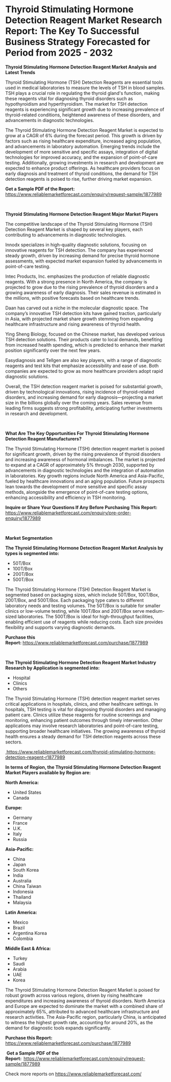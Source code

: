 <p><h1>Thyroid Stimulating Hormone Detection Reagent Market Research Report: The Key To Successful Business Strategy Forecasted for Period from 2025 - 2032</h1></p><p><strong>Thyroid Stimulating Hormone Detection Reagent Market Analysis and Latest Trends</strong></p>
<p><p>Thyroid Stimulating Hormone (TSH) Detection Reagents are essential tools used in medical laboratories to measure the levels of TSH in blood samples. TSH plays a crucial role in regulating the thyroid gland's function, making these reagents vital for diagnosing thyroid disorders such as hypothyroidism and hyperthyroidism. The market for TSH detection reagents is experiencing significant growth due to increasing prevalence of thyroid-related conditions, heightened awareness of these disorders, and advancements in diagnostic technologies.</p><p>The Thyroid Stimulating Hormone Detection Reagent Market is expected to grow at a CAGR of 6% during the forecast period. This growth is driven by factors such as rising healthcare expenditure, increased aging population, and advancements in laboratory automation. Emerging trends include the development of more sensitive and specific assays, integration of digital technologies for improved accuracy, and the expansion of point-of-care testing. Additionally, growing investments in research and development are expected to enhance product offerings. As healthcare providers focus on early diagnosis and treatment of thyroid conditions, the demand for TSH detection reagents is poised to rise, further driving market expansion.</p></p>
<p><strong>Get a Sample PDF of the Report:&nbsp;</strong> <a href="https://www.reliablemarketforecast.com/enquiry/request-sample/1877989?utm_campaign=3296&utm_medium=2&utm_source=Github&utm_content=ia&utm_term=05032025&utm_id=thyroid-stimulating-hormone-detection-reagent">https://www.reliablemarketforecast.com/enquiry/request-sample/1877989</a></p>
<p>&nbsp;</p>
<p><strong>Thyroid Stimulating Hormone Detection Reagent Major Market Players</strong></p>
<p><p>The competitive landscape of the Thyroid Stimulating Hormone (TSH) Detection Reagent Market is shaped by several key players, each contributing to advancements in diagnostic technologies. </p><p>Innodx specializes in high-quality diagnostic solutions, focusing on innovative reagents for TSH detection. The company has experienced steady growth, driven by increasing demand for precise thyroid hormone assessments, with expected market expansion fueled by advancements in point-of-care testing.</p><p>Intec Products, Inc. emphasizes the production of reliable diagnostic reagents. With a strong presence in North America, the company is projected to grow due to the rising prevalence of thyroid disorders and a growing awareness of early diagnosis. Their sales revenue is estimated in the millions, with positive forecasts based on healthcare trends.</p><p>Daan has carved out a niche in the molecular diagnostic space. The company’s innovative TSH detection kits have gained traction, particularly in Asia, with projected market share growth stemming from expanding healthcare infrastructure and rising awareness of thyroid health.</p><p>Ying Sheng Biology, focused on the Chinese market, has developed various TSH detection solutions. Their products cater to local demands, benefiting from increased health spending, which is predicted to enhance their market position significantly over the next few years.</p><p>Easydiagnosis and Tellgen are also key players, with a range of diagnostic reagents and test kits that emphasize accessibility and ease of use. Both companies are expected to grow as more healthcare providers adopt rapid diagnostic solutions.</p><p>Overall, the TSH detection reagent market is poised for substantial growth, driven by technological innovations, rising incidence of thyroid-related disorders, and increasing demand for early diagnosis—projecting a market size in the billions globally over the coming years. Sales revenue from leading firms suggests strong profitability, anticipating further investments in research and development.</p></p>
<p>&nbsp;</p>
<p><strong>What Are The Key Opportunities For Thyroid Stimulating Hormone Detection Reagent Manufacturers?</strong></p>
<p><p>The Thyroid Stimulating Hormone (TSH) detection reagent market is poised for significant growth, driven by the rising prevalence of thyroid disorders and increasing awareness of hormonal imbalances. The market is projected to expand at a CAGR of approximately 5% through 2030, supported by advancements in diagnostic technologies and the integration of automation in laboratories. Key growth regions include North America and Asia-Pacific, fueled by healthcare innovations and an aging population. Future prospects lean towards the development of more sensitive and specific assay methods, alongside the emergence of point-of-care testing options, enhancing accessibility and efficiency in TSH monitoring.</p></p>
<p><strong>Inquire or Share Your Questions If Any Before Purchasing This Report:</strong> <a href="https://www.reliablemarketforecast.com/enquiry/pre-order-enquiry/1877989?utm_campaign=3296&utm_medium=2&utm_source=Github&utm_content=ia&utm_term=05032025&utm_id=thyroid-stimulating-hormone-detection-reagent">https://www.reliablemarketforecast.com/enquiry/pre-order-enquiry/1877989</a></p>
<p>&nbsp;</p>
<p><strong>Market Segmentation</strong></p>
<p><strong>The Thyroid Stimulating Hormone Detection Reagent Market Analysis by types is segmented into:</strong></p>
<p><ul><li>50T/Box</li><li>100T/Box</li><li>200T/Box</li><li>500T/Box</li></ul></p>
<p><p>The Thyroid Stimulating Hormone (TSH) Detection Reagent Market is segmented based on packaging sizes, which include 50T/Box, 100T/Box, 200T/Box, and 500T/Box. Each packaging type caters to different laboratory needs and testing volumes. The 50T/Box is suitable for smaller clinics or low-volume testing, while 100T/Box and 200T/Box serve medium-sized laboratories. The 500T/Box is ideal for high-throughput facilities, enabling efficient use of reagents while reducing costs. Each size provides flexibility and supports varying diagnostic demands.</p></p>
<p><strong>Purchase this Report:&nbsp;</strong><a href="https://www.reliablemarketforecast.com/purchase/1877989?utm_campaign=3296&utm_medium=2&utm_source=Github&utm_content=ia&utm_term=05032025&utm_id=thyroid-stimulating-hormone-detection-reagent">https://www.reliablemarketforecast.com/purchase/1877989</a></p>
<p>&nbsp;</p>
<p><strong>The Thyroid Stimulating Hormone Detection Reagent Market Industry Research by Application is segmented into:</strong></p>
<p><ul><li>Hospital</li><li>Clinics</li><li>Others</li></ul></p>
<p><p>The Thyroid Stimulating Hormone (TSH) detection reagent market serves critical applications in hospitals, clinics, and other healthcare settings. In hospitals, TSH testing is vital for diagnosing thyroid disorders and managing patient care. Clinics utilize these reagents for routine screenings and monitoring, enhancing patient outcomes through timely intervention. Other applications may involve research laboratories and point-of-care testing, supporting broader healthcare initiatives. The growing awareness of thyroid health ensures a steady demand for TSH detection reagents across these sectors.</p></p>
<p><a href="https://www.reliablemarketforecast.com/thyroid-stimulating-hormone-detection-reagent-r1877989?utm_campaign=3296&utm_medium=2&utm_source=Github&utm_content=ia&utm_term=05032025&utm_id=thyroid-stimulating-hormone-detection-reagent">&nbsp;https://www.reliablemarketforecast.com/thyroid-stimulating-hormone-detection-reagent-r1877989</a></p>
<p><strong>In terms of Region, the Thyroid Stimulating Hormone Detection Reagent Market Players available by Region are:</strong></p>
<p>
    <p> <strong> North America: </strong>
        <ul>
            <li>United States</li>
            <li>Canada</li>
        </ul>
        </p> 
    <p> <strong> Europe: </strong>
        <ul>
            <li>Germany</li>
            <li>France</li>
            <li>U.K.</li>
            <li>Italy</li>
            <li>Russia</li>
        </ul>
        </p> 
    <p> <strong> Asia-Pacific: </strong>
        <ul>
            <li>China</li>
            <li>Japan</li>
            <li>South Korea</li>
            <li>India</li>
            <li>Australia</li>
            <li>China Taiwan</li>
            <li>Indonesia</li>
            <li>Thailand</li>
            <li>Malaysia</li>
        </ul>
        </p> 
    <p> <strong> Latin America: </strong>
        <ul>
            <li>Mexico</li>
            <li>Brazil</li>
            <li>Argentina Korea</li>
            <li>Colombia</li>
        </ul>
        </p> 
    <p> <strong> Middle East & Africa: </strong>
        <ul>
            <li>Turkey</li>
            <li>Saudi</li>
            <li>Arabia</li>
            <li>UAE</li>
            <li>Korea</li>
        </ul>
    </p>
    </p>
<p><p>The Thyroid Stimulating Hormone Detection Reagent Market is poised for robust growth across various regions, driven by rising healthcare expenditures and increasing awareness of thyroid disorders. North America and Europe are expected to dominate the market with a combined share of approximately 65%, attributed to advanced healthcare infrastructure and research activities. The Asia-Pacific region, particularly China, is anticipated to witness the highest growth rate, accounting for around 20%, as the demand for diagnostic tools expands significantly.</p></p>
<p><strong>Purchase this Report: </strong><a href="https://www.reliablemarketforecast.com/purchase/1877989?utm_campaign=3296&utm_medium=2&utm_source=Github&utm_content=ia&utm_term=05032025&utm_id=thyroid-stimulating-hormone-detection-reagent">https://www.reliablemarketforecast.com/purchase/1877989</a></p>
<p>&nbsp;<strong>Get a Sample PDF of the Report:&nbsp;&nbsp;</strong><a href="https://www.reliablemarketforecast.com/enquiry/request-sample/1877989?utm_campaign=3296&utm_medium=2&utm_source=Github&utm_content=ia&utm_term=05032025&utm_id=thyroid-stimulating-hormone-detection-reagent">https://www.reliablemarketforecast.com/enquiry/request-sample/1877989</a></p>
<p><strong></strong></p>
<p>Check more reports on <a href="https://www.reliablemarketforecast.com/?utm_campaign=3296&utm_medium=2&utm_source=Github&utm_content=ia&utm_term=05032025&utm_id=thyroid-stimulating-hormone-detection-reagent">https://www.reliablemarketforecast.com/</a></p>